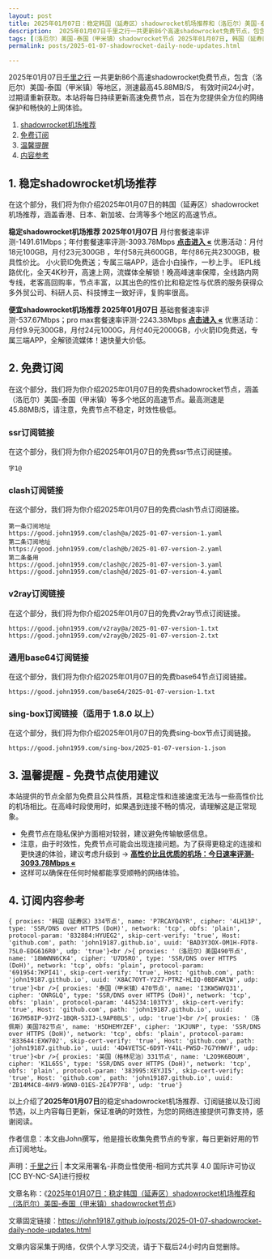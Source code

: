 ```yaml
---
layout: post
title: 2025年01月07日：稳定韩国（延寿区）shadowrocket机场推荐和（洛厄尔）美国-泰国（甲米镇）shadowrocket节点
description:  2025年01月07日千里之行一共更新86个高速shadowrocket免费节点，包含（洛厄尔）美国-泰国（甲米镇）等地区，测速最高45.88MB/S， 有效时间24小时，过期请重新获取。本站将每日持续更新高速免费节点，旨在为您提供全方位的网络保护和畅快的上网体验
tags: [（洛厄尔）美国-泰国（甲米镇）shadowrocket节点 2025年01月07日, 韩国（延寿区）稳定shadowrocket机场推荐 2025年01月07日]
permalink: posts/2025-01-07-shadowrocket-daily-node-updates.html

---
```



2025年01月07日[千里之行](https://john19187.github.io) 一共更新86个高速shadowrocket免费节点，包含（洛厄尔）美国-泰国（甲米镇）等地区，测速最高45.88MB/S， 有效时间24小时，过期请重新获取。本站将每日持续更新高速免费节点，旨在为您提供全方位的网络保护和畅快的上网体验。

1. [shadowrocket机场推荐](#1-稳定shadowrocket机场推荐)
2. [免费订阅](#2-免费订阅)
3. [温馨提醒](#3-温馨提醒---免费节点使用建议)
4. [内容参考](#4-订阅内容参考)

## 1. 稳定shadowrocket机场推荐

在这个部分，我们将为你介绍2025年01月07日的韩国（延寿区）shadowrocket机场推荐，涵盖香港、日本、新加坡、台湾等多个地区的高速节点。

<div class="good cat1"><strong>稳定shadowrocket机场推荐 2025年01月07日</strong> 月付套餐速率评测-1491.61Mbps；年付套餐速率评测-3093.78Mbps <strong><a href="https://good.john1959.com/lepl/2025-01-07" target="_blank">点击进入 «</a></strong> 优惠活动：月付18元100GB，月付23元300GB ，年付58元共600GB，年付86元共2300GB，极具性价比。 小火箭ID免费送；专属三端APP，适合小白操作，一秒上手。 IEPL线路优化，全天4K秒开，高速上网，流媒体全解锁！晚高峰速率保障，全线路内网专线，老客高回购率，节点丰富，以其出色的性价比和稳定性与优质的服务获得众多外贸公司、科研人员、科技博主一致好评，复购率很高。</div><div class="good cat2">

<strong>便宜shadowrocket机场推荐 2025年01月07日</strong> 基础套餐速率评测-537.67Mbps；pro max套餐速率评测-2243.38Mbps <strong><a href="https://good.john1959.com/cheap/2025-01-07" target="_blank">点击进入 «</a></strong> 优惠活动：月付9.9元300GB，月付24元1000G，月付40元2000GB，小火箭ID免费送，专属三端APP，全解锁流媒体！速快量大价低。</div>

## 2. 免费订阅

在这个部分，我们将为你介绍2025年01月07日的免费shadowrocket节点，涵盖（洛厄尔）美国-泰国（甲米镇）等多个地区的高速节点。最高测速是45.88MB/S，请注意，免费节点不稳定，时效性极低。

### ssr订阅链接

在这个部分，我们将为你介绍2025年01月07日的免费ssr节点订阅链接。

```
字1@
```

### clash订阅链接

在这个部分，我们将为你介绍2025年01月07日的免费clash节点订阅链接。

```
第一条订阅地址
https://good.john1959.com/clash@a/2025-01-07-version-1.yaml
第二条订阅地址
https://good.john1959.com/clash@b/2025-01-07-version-2.yaml
第二条备用
https://good.john1959.com/clash@c/2025-01-07-version-3.yaml
https://good.john1959.com/clash@d/2025-01-07-version-4.yaml
```

### v2ray订阅链接

在这个部分，我们将为你介绍2025年01月07日的免费v2ray节点订阅链接。

```
https://good.john1959.com/v2ray@a/2025-01-07-version-1.txt
https://good.john1959.com/v2ray@b/2025-01-07-version-2.txt
```

### 通用base64订阅链接

在这个部分，我们将为你介绍2025年01月07日的免费base64节点订阅链接。

```
https://good.john1959.com/base64/2025-01-07-version-1.txt
```

### sing-box订阅链接（适用于 1.8.0 以上）

在这个部分，我们将为你介绍2025年01月07日的免费sing-box节点订阅链接。

```
https://good.john1959.com/sing-box/2025-01-07-version-1.json
```

## 3. 温馨提醒 - 免费节点使用建议

本站提供的节点全部为免费且公共性质，其稳定性和连接速度无法与一些高性价比的机场相比。在高峰时段使用时，如果遇到连接不畅的情况，请理解这是正常现象。

- 免费节点在隐私保护方面相对较弱，建议避免传输敏感信息。
- 注意，由于时效性，免费节点可能会出现连接问题。为了获得更稳定的连接和更快速的体验，建议考虑升级到 → <strong>[高性价比且优质的机场：今日速率评测- 3093.78Mbps «](https://good.john1959.com/lepl/2025-01-07)</strong>
- 这样可以确保在任何时候都能享受顺畅的网络体验。

## 4. 订阅内容参考

```
{ proxies: '韩国（延寿区）334节点', name: 'P7RCAYQ4YR', cipher: '4LH13P', type: 'SSR/DNS over HTTPS (DoH)', network: 'tcp', obfs: 'plain', protocol-param: '832884:HYUEG2', skip-cert-verify: 'true', Host: 'github.com', path: 'john19187.github.io', uuid: 'BAD3Y3OX-OM1H-FDT8-75L0-EDG616R0', udp: 'true'}<br />{ proxies: '（洛厄尔）美国490节点', name: '18WWNN6CK4', cipher: 'U7D5RO', type: 'SSR/DNS over HTTPS (DoH)', network: 'tcp', obfs: 'plain', protocol-param: '691954:7KPI41', skip-cert-verify: 'true', Host: 'github.com', path: 'john19187.github.io', uuid: 'X8AC7OYT-Y2Z7-PTRZ-HLIQ-0BDFAR1W', udp: 'true'}<br />{ proxies: '泰国（甲米镇）470节点', name: 'I3KW5WVQ31', cipher: 'ONRGLQ', type: 'SSR/DNS over HTTPS (DoH)', network: 'tcp', obfs: 'plain', protocol-param: '445234:103TY3', skip-cert-verify: 'true', Host: 'github.com', path: 'john19187.github.io', uuid: 'I67M58IP-9JYZ-1BQR-S3IJ-L9AP8BLS', udp: 'true'}<br />{ proxies: '（洛佩斯）美国782节点', name: 'H5DHEMYZEF', cipher: '1KJUNP', type: 'SSR/DNS over HTTPS (DoH)', network: 'tcp', obfs: 'plain', protocol-param: '833644:EXW702', skip-cert-verify: 'true', Host: 'github.com', path: 'john19187.github.io', uuid: '4D4VETSC-6D9T-Y41L-PWSD-7G7YHWVF', udp: 'true'}<br />{ proxies: '英国（格林尼治）331节点', name: 'L2O9K6BOUM', cipher: 'K1L65S', type: 'SSR/DNS over HTTPS (DoH)', network: 'tcp', obfs: 'plain', protocol-param: '383995:XEYJI5', skip-cert-verify: 'true', Host: 'github.com', path: 'john19187.github.io', uuid: 'ZB14M4C8-4HV9-W9N0-O1ES-2E47P7FB', udp: 'true'}
```

以上介绍了<strong>2025年01月07日</strong>的稳定shadowrocket机场推荐、订阅链接以及订阅节选，以上内容每日更新，保证准确的时效性，为您的网络连接提供可靠支持，感谢阅读。

作者信息：本文由John撰写，他是擅长收集免费节点的专家，每日更新好用的节点订阅地址。

声明：[千里之行](https://john19187.github.io) | 本文采用署名-非商业性使用-相同方式共享 4.0 国际许可协议[CC BY-NC-SA]进行授权

文章名称：《[2025年01月07日：稳定韩国（延寿区）shadowrocket机场推荐和（洛厄尔）美国-泰国（甲米镇）shadowrocket节点](https://john19187.github.io/posts/2025-01-07-shadowrocket-daily-node-updates.html)》

文章固定链接：https://john19187.github.io/posts/2025-01-07-shadowrocket-daily-node-updates.html


文章内容采集于网络，仅供个人学习交流，请于下载后24小时内自觉删除。
